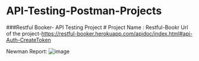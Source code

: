 # API-Testing-Postman-Projects

###Restful Booker- API Testing Project #
Project Name : Restful-Bookr
Url of the project-https://restful-booker.herokuapp.com/apidoc/index.html#api-Auth-CreateToken


Newman Report:
![image](https://github.com/Sagar-Bhilawade/API-Testing-Postman-Projects/assets/107835580/e1532360-60d2-4796-af7f-40cb17c5df5d)

